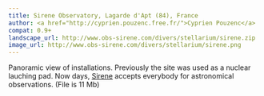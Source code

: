```yaml
---
title: Sirene Observatory, Lagarde d'Apt (84), France
author: <a href="http://cyprien.pouzenc.free.fr/">Cyprien Pouzenc</a>
compat: 0.9+
landscape_url: http://www.obs-sirene.com/divers/stellarium/sirene.zip
image_url: http://www.obs-sirene.com/divers/stellarium/sirene.png
---
```

Panoramic view of installations. Previously the site was used as a nuclear lauching pad. Now days, <a href="http://www.obs-sirene.com">Sirene</a> accepts everybody for astronomical observations. (File is 11 Mb)